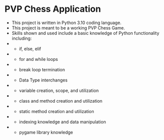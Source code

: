 # PVP Chess Application
- This project is written in Python 3.10 coding language.
-  This project is meant to be a working PVP Chess Game.
-  Skills shown and used include a basic knowledge of Python functionality including:
  - - if, else, elif
  - - for and while loops
  - - break loop termination
  - - Data Type interchanges
  - - variable creation, scope, and utilization
  - - class and method creation and utilization
  - - static method creation and utilization
  - - indexing knowledge and data manipulation
  - - pygame library knowledge
  
